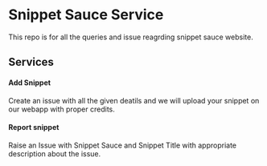 # Snippet Sauce Service

This repo is for all the queries and issue reagrding snippet sauce website.

## Services

#### Add Snippet

Create an issue with all the given deatils and we will upload your snippet 
on our webapp with proper credits.


#### Report snippet

Raise an Issue with Snippet Sauce and Snippet Title
with appropriate description about the issue.
